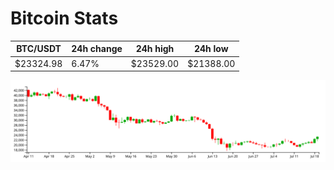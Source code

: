 # Bitcoin Stats

BTC/USDT|24h change|24h high|24h low|
|---|---|---|---|
|$23324.98|6.47%|$23529.00|$21388.00|

<img src="./chart.svg">
